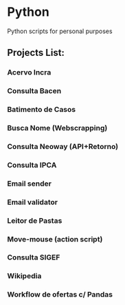 # Python
Python scripts for personal purposes

## Projects List:
  ### Acervo Incra
  ### Consulta Bacen
  ### Batimento de Casos
  ### Busca Nome (Webscrapping)
  ### Consulta Neoway (API+Retorno)
  ### Consulta IPCA
  ### Email sender
  ### Email validator
  ### Leitor de Pastas
  ### Move-mouse (action script)
  ### Consulta SIGEF
  ### Wikipedia
  ### Workflow de ofertas c/ Pandas
